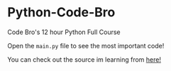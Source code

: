 # Python-Code-Bro

Code Bro's 12 hour Python Full Course

Open the ```main.py``` file to see the most important code!

You can check out the source im learning from [here!](https://www.youtube.com/watch?v=XKHEtdqhLK8&t=19427s)
